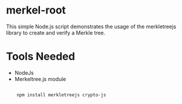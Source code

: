 # merkel-root
This simple Node.js script demonstrates the usage of the merkletreejs library to create and verify a Merkle tree.

# Tools Needed
* NodeJs
* Merkeltree.js module

```bash

    npm install merkletreejs crypto-js

```